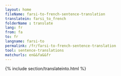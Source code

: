 ```yaml
---
layout: home
fileName: farsi-to-french-sentence-translation
translatein: farsi_to_french
folderName : translate
lang: fr
from: fa
to: fr
langname: farsi-to
permalink: /fr/farsi-to-french-sentence-translation
tool: sentence-translations
matchurls: en&&fa&&fr
---
```

{% include section/translateinto.html %}
